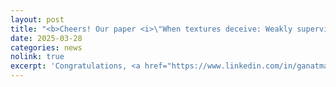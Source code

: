 ```yaml
---
layout: post
title: "<b>Cheers! Our paper <i>\"When textures deceive: Weakly supervised industrial anomaly detection with adapted-loss CycleGAN\"</i> has been accepted at the 2025 IEEE/CVF CVPR Workshop on Visual Anomaly and Novelty Detection (VAND 3.0). </b>"
date: 2025-03-28
categories: news
nolink: true
excerpt: 'Congratulations, <a href="https://www.linkedin.com/in/ganatma/" rel="noopener noreferrer"> Tapan Ganatma Nakkina</a>!'
---
```


